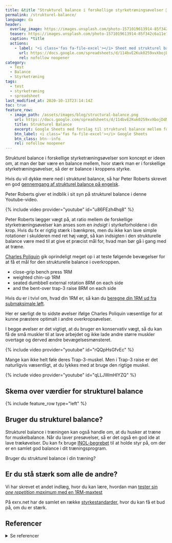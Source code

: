 ```yaml
---
title: &title "Strukturel balance i forskellige styrketræningsøvelser 💪"
permalink: /strukturel-balance/
language: da
header:
  overlay_image: https://images.unsplash.com/photo-1571019613914-85f342c6a11e?ixlib=rb-1.2.1&ixid=MXwxMjA3fDB8MHxjb2xsZWN0aW9uLXBhZ2V8MjB8ODczNTc1Nnx8ZW58MHx8fA%3D%3D&auto=format&fit=crop&h=630&w=1200&q=10
  teaser: https://images.unsplash.com/photo-1571019613914-85f342c6a11e?ixlib=rb-1.2.1&ixid=MXwxMjA3fDB8MHxjb2xsZWN0aW9uLXBhZ2V8MjB8ODczNTc1Nnx8ZW58MHx8fA%3D%3D&auto=format&fit=crop&h=300&w=400&q=10
  caption: *title
  actions:
    - label: "<i class='fas fa-file-excel'></i> Sheet med strukturel balance"
      url: https://docs.google.com/spreadsheets/d/114bvE2Kuk0259xvXbojDdNjHUBP95348yDPBPN78Lkc/copy?usp=sharing
      rel: nofollow noopener
category:
  - Test
  - Balance
  - Styrketræning
tags:
  - test
  - styrketræning
  - spreadsheet
last_modified_at: 2020-10-13T23:14:14Z
toc: true
feature_row:
  - image_path: /assets/images/blog/structural-balance.png
    url: https://docs.google.com/spreadsheets/d/114bvE2Kuk0259xvXbojDdNjHUBP95348yDPBPN78Lkc/copy?usp=sharing
    title: Strukturel Balance
    excerpt: Google Sheets med forslag til strukturel balance mellem forskellige styrketræningsøvelser.
    btn_label: <i class='fas fa-file-excel'></i> Google Sheets
    btn_class: btn--info
    rel: nofollow noopener
---
```


Strukturel balance i forskellige styrketræningsøvelser som koncept er ideen om, at man der bør være en balance mellem, hvor stærk man er i forskellige styrketræningsøvelser, så der er balance i kroppens styrke.

Hvis du vil dykke mere ned i strukturel balance, så har Peter Roberts skrevet en god [gennemgang af strukturel balance på engelsk](https://www.peterrobertscoaching.com/blog/definitive-guide-to-structural-balance-training).

Peter Roberts giver et indblik i sit syn på strukturel balance i denne Youtube-video.

{% include video provider="youtube" id="u86FEzh4hq8" %}

Peter Roberts lægger vægt på, at ratio mellem de forskellige styrketræningsøvelser kan anses som en _indsigt_ i styrkeforholdene i din krop. Hvis du fx er rigtig stærk i bænkpres, men du ikke kan lave simple rotationer i skulderen med ret høj vægt, så kan indsigten i den strukturelle balance være med til at give et præcist mål for, hvad man bør gå i gang med at træne.

[Charles Poliquin](https://www.t-nation.com/training/achieving-structural-balance) gik oprindeligt meget op i at teste følgende bevægelser for at få et mål for den strukturelle balance i overkroppen.

- close-grip bench press 1RM
- weighted chin-up 1RM
- seated dumbbell external rotation 8RM on each side
- and the bent-over trap-3 raise 8RM on each side

Hvis du er i tvivl om, hvad din 1RM er, så kan du [beregne din 1RM ud fra submaksimale løft](/rm-beregner/).

Her er særligt de to sidste øvelser ifølge Charles Poliquin væsentlige for at kunne præstere optimalt i andre overkropsøvelser.

I begge øvelser er det vigtigt, at du bruger en konservativ vægt, så du kan få de små muskler til at lave arbejdet og ikke lade andre større muskler overtage og derved ændre bevægelsesmønsteret.

{% include video provider="youtube" id="rQQpHsGfvEc" %}

Mange kan ikke helt føle deres Trap-3-muskel. Men i Trap-3 raise er det naturligvis væsentligt, at du lykkes med at bruge den rigtige muskel.

{% include video provider="youtube" id="qLLJWmHlYZQ" %}

## Skema over værdier for strukturel balance

{% include feature_row type="left" %}

## Bruger du strukturel balance?

Strukturel balance i træningen kan også handle om, at du husker at træne for muskelbalance. Når du laver presøvelser, så er det også en god ide at lave trækøvelser. Du kan fx bruge [INOL-begrebet](/inol/) til at holde styr på, om der er en samlet god balance i dit træningsprogram.

Bruger du strukturel balance i din træning?

## Er du stå stærk som alle de andre?

Vi har skrevet et andet indlæg, hvor du kan lære, hvordan man [tester sin _one repetition maximum_ med en 1RM-maxtest](/rm-beregner/)

På exrx.net har de samlet en række [styrkestandarder](https://www.exrx.net/Testing/WeightLifting/StrengthStandards.html), hvor du kan få et bud på, om du er stærk.

## Referencer

<details markdown="1">
  <summary>Se referencer</summary>

- [www.t-nation.com](https://t-nation.com/t/know-your-ratios-destroy-weaknesses/282078)
- [www.functionalps.com](https://www.functionalps.com/blog/2010/09/28/upper-body-structural-balance/)
- [www.t-nation.com](https://www.t-nation.com/training/how-much-can-you-lift-wimp)
- [athleticsi.com](https://athleticsi.com/structural-balance-assessments-identifying-preventing-injuries/)
- [breakingmuscle.com](https://breakingmuscle.com/fitness/individualizing-training-structural-balance-intensity-and-autoregulation)
</details>
